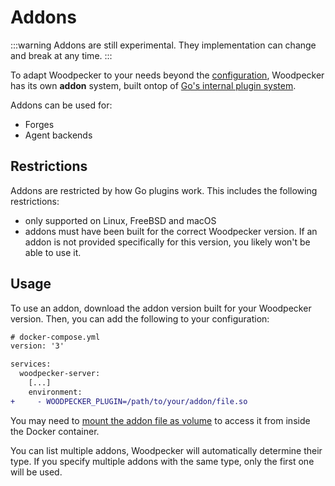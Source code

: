 # Addons

:::warning
Addons are still experimental. They implementation can change and break at any time.
:::

To adapt Woodpecker to your needs beyond the [configuration](../10-server-config.md), Woodpecker has its own **addon** system, built ontop of [Go's internal plugin system](https://go.dev/pkg/plugin).

Addons can be used for:

- Forges
- Agent backends

## Restrictions

Addons are restricted by how Go plugins work. This includes the following restrictions:

- only supported on Linux, FreeBSD and macOS
- addons must have been built for the correct Woodpecker version. If an addon is not provided specifically for this version, you likely won't be able to use it.

## Usage

To use an addon, download the addon version built for your Woodpecker version. Then, you can add the following to your configuration:

```diff
# docker-compose.yml
version: '3'

services:
  woodpecker-server:
    [...]
    environment:
+     - WOODPECKER_PLUGIN=/path/to/your/addon/file.so
```

You may need to [mount the addon file as volume](https://docs.docker.com/storage/volumes/#create-and-manage-volumes) to access it from inside the Docker container.

You can list multiple addons, Woodpecker will automatically determine their type. If you specify multiple addons with the same type, only the first one will be used.
